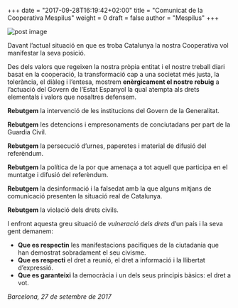 +++
date = "2017-09-28T16:19:42+02:00"
title = "Comunicat de la Cooperativa Mespilus"
weight = 0
draft = false
author = "Mespilus" 
+++

![post image](/images/catalunya_lliure.jpg)

Davant l’actual situació en que es troba Catalunya la nostra Cooperativa vol manifestar la seva posició.

Des dels valors que regeixen la nostra pròpia entitat i el nostre treball diari basat en la cooperació, la transformació cap a una societat més justa, la tolerància, el diàleg i l’entesa, mostrem **enèrgicament el nostre rebuig** a l’actuació del Govern de l’Estat Espanyol la qual atempta als drets elementals i valors que nosaltres defensem.

**Rebutgem** la intervenció de les institucions del Govern de la Generalitat.

**Rebutgem** les detencions i empresonaments de conciutadans per part de la Guardia Civil.

**Rebutgem** la persecució d’urnes, paperetes i material de difusió del referèndum.

**Rebutgem** la política de la por que amenaça a tot aquell que participa en el muntatge i difusió del referèndum.

**Rebutgem** la desinformació i la falsedat amb la que alguns mitjans de comunicació presenten la situació real de Catalunya.

**Rebutgem** la violació dels drets civils.

I enfront aquesta greu situació de *vulneració dels drets* d’un país i la seva gent demanem:

* **Que es respectin** les manifestacions pacifiques de la ciutadania que han demostrat sobradament el seu civisme.
* **Que es respecti** el dret a reunió, el dret a informació i la llibertat d’expressió.
* **Que es garanteixi** la democràcia i un dels seus principis bàsics: el dret a vot.

_Barcelona, 27 de setembre de 2017_